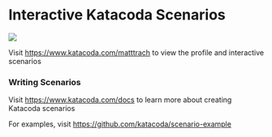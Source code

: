 # Interactive Katacoda Scenarios

[![](http://shields.katacoda.com/katacoda/matttrach/count.svg)](https://www.katacoda.com/matttrach "Get your profile on Katacoda.com")

Visit https://www.katacoda.com/matttrach to view the profile and interactive scenarios

### Writing Scenarios
Visit https://www.katacoda.com/docs to learn more about creating Katacoda scenarios

For examples, visit https://github.com/katacoda/scenario-example
